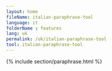 ```yaml
---
layout: home
fileName: italian-paraphrase-tool
language: it
folderName : features
lang: uk
permalink: /uk/italian-paraphrase-tool
tool: italian-paraphrase-tool
---
```

{% include section/paraphrase.html %}